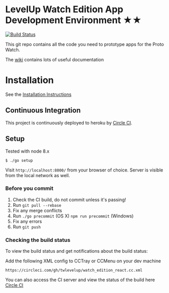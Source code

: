 # LevelUp Watch Edition App Development Environment ★★

[![Build Status](https://circleci.com/gh/twlevelup/watch_edition_react.png)](https://circleci.com/gh/twlevelup/watch_edition_react)

This git repo contains all the code you need to prototype apps for the Proto Watch.

The [wiki](https://github.com/twlevelup/watch_edition_react/wiki) contains lots of useful documentation

# Installation

See the [Installation Instructions](https://github.com/twlevelup/watch_edition_react/wiki/Setup)

## Continuous Integration

This project is continuously deployed to heroku by [Circle CI](https://circleci.com).


## Setup
Tested with node 8.x

```
$ ./go setup
```

Visit `http://localhost:8000/` from your browser of choice.
Server is visible from the local network as well.


### Before you commit

1. Check the CI build, do not commit unless it's passing!
2. Run ```git pull --rebase```
3. Fix any merge conflicts
4. Run
```./go precommit``` (OS X)
```npm run precommit``` (Windows)
4. Fix any errors
5. Run ```git push```

### Checking the build status

To view the build status and get notifications about the build status:

Add the following XML config to CCTray or CCMenu on your dev machine

```https://circleci.com/gh/twlevelup/watch_edition_react.cc.xml```

You can also access the CI server and view the status of the build here [Circle CI](https://circleci.com/gh/twlevelup/watch_edition_react)


